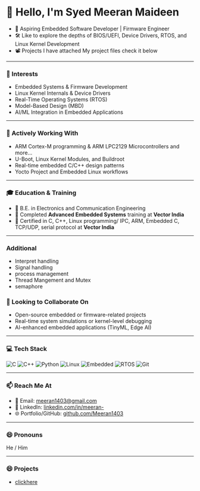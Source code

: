 # 👋 Hello, I'm Syed Meeran Maideen

- 🔧 Aspiring Embedded Software Developer | Firmware Engineer  
- 🛠️ Like to explore the depths of BIOS/UEFI, Device Drivers, RTOS, and Linux Kernel Development
- 📽️ Projects I have attached My project files check it below
 
---

### 👀 Interests
- Embedded Systems & Firmware Development 
- Linux Kernel Internals & Device Drivers  
- Real-Time Operating Systems (RTOS)  
- Model-Based Design (MBD)  
- AI/ML Integration in Embedded Applications  

---

### 🌱 Actively Working With
- ARM Cortex-M programming & ARM LPC2129 Microcontrollers and more...
- U-Boot, Linux Kernel Modules, and Buildroot  
- Real-time embedded C/C++ design patterns  
- Yocto Project and Embedded Linux workflows  

---

### 🎓 Education & Training
- 🧠 B.E. in Electronics and Communication Engineering  
- 🏫 Completed **Advanced Embedded Systems** training at **Vector India**  
- 📘 Certified in C, C++, Linux programming/ IPC, ARM, Embedded C, TCP/UDP, serial protocol at **Vector India**  

---
### Additional 
- Interpret handling
- Signal handling
- process management
- Thread Mangement and Mutex
- semaphore

### 💞️ Looking to Collaborate On
- Open-source embedded or firmware-related projects  
- Real-time system simulations or kernel-level debugging  
- AI-enhanced embedded applications (TinyML, Edge AI)  

---

### 💻 Tech Stack
![C](https://img.shields.io/badge/C-00599C?style=for-the-badge&logo=c&logoColor=white)
![C++](https://img.shields.io/badge/C++-00599C?style=for-the-badge&logo=cplusplus&logoColor=white)
![Python](https://img.shields.io/badge/Python-3776AB?style=for-the-badge&logo=python&logoColor=white)
![Linux](https://img.shields.io/badge/Linux-FCC624?style=for-the-badge&logo=linux&logoColor=black)
![Embedded](https://img.shields.io/badge/Embedded-Systems-blue?style=for-the-badge)
![RTOS](https://img.shields.io/badge/RTOS-FreeRTOS-blue?style=for-the-badge)
![Git](https://img.shields.io/badge/Git-F05032?style=for-the-badge&logo=git&logoColor=white)

---

### 📫 Reach Me At
- 📧 Email: [meeran1403@gmail.com](mailto:meeran1403@gmail.com)  
- 💼 LinkedIn: [linkedin.com/in/meeran-](https://www.linkedin.com/in/meeran-)  
- 🌐 Portfolio/GitHub: [github.com/Meeran1403](https://github.com/Meeran1403)

---

### 😄 Pronouns
He / Him  

---
### 😄 Projects 
- [clickhere](https://github.com/Meeran1403?tab=repositories)
<!---
Meeran1403/Meeran1403 is a ✨ special ✨ repository because its `README.md` (this file) appears on your GitHub profile.
You can click the Preview link to take a look at your changes.
--->
